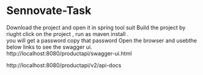 # Sennovate-Task

Download the project and open it in spring tool suit
Build the project by riught click on the project , run as  maven install .  
you will get a password copy that password 
Open the browser and usebthe below links to see the swagger ui.
http://localhost:8080/productapi/swagger-ui.html

http://localhost:8080/productapi/v2/api-docs
